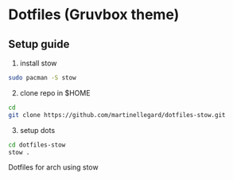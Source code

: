 # Dotfiles (Gruvbox theme)
## Setup guide
1. install stow 
```bash
sudo pacman -S stow
```
2. clone repo in $HOME
```bash
cd
git clone https://github.com/martinellegard/dotfiles-stow.git
```
3. setup dots
```bash
cd dotfiles-stow
stow .
```

Dotfiles for arch using stow

